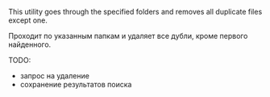 This utility goes through the specified folders and removes all duplicate files except one.

Проходит по указанным папкам и удаляет все дубли, кроме первого найденного.

TODO:
- запрос на удаление
- сохранение результатов поиска
